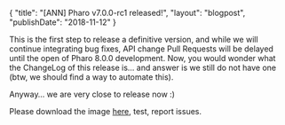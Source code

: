 {
"title": "[ANN] Pharo v7.0.0-rc1 released!",
"layout": "blogpost",
"publishDate": "2018-11-12"
}

This is the first step to release a definitive version, and while we will continue integrating bug fixes, API change Pull Requests will be delayed until the open of Pharo 8.0.0 development. 
Now, you would wonder what the ChangeLog of this release is… and answer is we still do not have one \(btw, we should find a way to automate this\).

Anyway… we are very close to release now :\)

Please download the image [here](http://files.pharo.org/image/70/), test, report issues.
